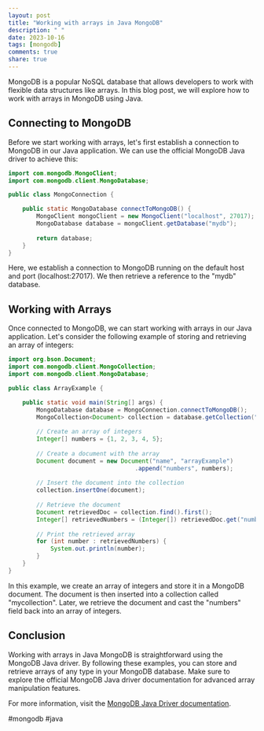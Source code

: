 ```yaml
---
layout: post
title: "Working with arrays in Java MongoDB"
description: " "
date: 2023-10-16
tags: [mongodb]
comments: true
share: true
---
```


MongoDB is a popular NoSQL database that allows developers to work with flexible data structures like arrays. In this blog post, we will explore how to work with arrays in MongoDB using Java.

## Connecting to MongoDB

Before we start working with arrays, let's first establish a connection to MongoDB in our Java application. We can use the official MongoDB Java driver to achieve this:

```java
import com.mongodb.MongoClient;
import com.mongodb.client.MongoDatabase;

public class MongoConnection {

    public static MongoDatabase connectToMongoDB() {
        MongoClient mongoClient = new MongoClient("localhost", 27017);
        MongoDatabase database = mongoClient.getDatabase("mydb");
        
        return database;
    }
}
```

Here, we establish a connection to MongoDB running on the default host and port (localhost:27017). We then retrieve a reference to the "mydb" database.

## Working with Arrays

Once connected to MongoDB, we can start working with arrays in our Java application. Let's consider the following example of storing and retrieving an array of integers:

```java
import org.bson.Document;
import com.mongodb.client.MongoCollection;
import com.mongodb.client.MongoDatabase;

public class ArrayExample {

    public static void main(String[] args) {
        MongoDatabase database = MongoConnection.connectToMongoDB();
        MongoCollection<Document> collection = database.getCollection("mycollection");
        
        // Create an array of integers
        Integer[] numbers = {1, 2, 3, 4, 5};
        
        // Create a document with the array
        Document document = new Document("name", "arrayExample")
                                    .append("numbers", numbers);
        
        // Insert the document into the collection
        collection.insertOne(document);
        
        // Retrieve the document
        Document retrievedDoc = collection.find().first();
        Integer[] retrievedNumbers = (Integer[]) retrievedDoc.get("numbers");
        
        // Print the retrieved array
        for (int number : retrievedNumbers) {
            System.out.println(number);
        }
    }
}
```

In this example, we create an array of integers and store it in a MongoDB document. The document is then inserted into a collection called "mycollection". Later, we retrieve the document and cast the "numbers" field back into an array of integers.

## Conclusion

Working with arrays in Java MongoDB is straightforward using the MongoDB Java driver. By following these examples, you can store and retrieve arrays of any type in your MongoDB database. Make sure to explore the official MongoDB Java driver documentation for advanced array manipulation features.

For more information, visit the [MongoDB Java Driver documentation](https://mongodb.github.io/mongo-java-driver/).

#mongodb #java